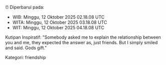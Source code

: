⏰ Diperbarui pada:
- WIB: Minggu, 12 Oktober 2025 02.18.08 UTC
- WITA: Minggu, 12 Oktober 2025 03.18.08 UTC
- WIT: Minggu, 12 Oktober 2025 04.18.08 UTC

Kutipan Inspiratif:
"Somebody asked me to explain the relationship between you and me, they expected the answer as, just friends. But I simply smiled and said. Gods gift."


Kategori: friendship

